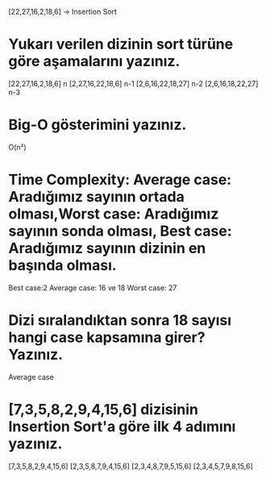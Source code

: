 [22,27,16,2,18,6] -> Insertion Sort

# Yukarı verilen dizinin sort türüne göre aşamalarını yazınız.
 [22,27,16,2,18,6] n
 [2,27,16,22,18,6] n-1
 [2,6,16,22,18,27] n-2
 [2,6,16,18,22,27] n-3

# Big-O gösterimini yazınız.
O(n²)

# Time Complexity: Average case: Aradığımız sayının ortada olması,Worst case: Aradığımız sayının sonda olması, Best case: Aradığımız sayının dizinin en başında olması.
Best case:2
Average case: 16 ve 18
Worst case: 27

# Dizi sıralandıktan sonra 18 sayısı hangi case kapsamına girer? Yazınız.
 Average case

# [7,3,5,8,2,9,4,15,6] dizisinin Insertion Sort'a göre ilk 4 adımını yazınız.
 [7,3,5,8,2,9,4,15,6]
 [2,3,5,8,7,9,4,15,6]
 [2,3,4,8,7,9,5,15,6]
 [2,3,4,5,7,9,8,15,6]